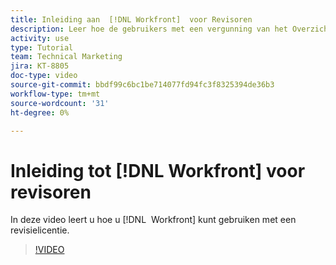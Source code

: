 ```yaml
---
title: Inleiding aan  [!DNL Workfront]  voor Revisoren
description: Leer hoe de gebruikers met een vergunning van het Overzicht  [!DNL &#x200B; Workfront] kunnen gebruiken.
activity: use
type: Tutorial
team: Technical Marketing
jira: KT-8805
doc-type: video
source-git-commit: bbdf99c6bc1be714077fd94fc3f8325394de36b3
workflow-type: tm+mt
source-wordcount: '31'
ht-degree: 0%

---
```


# Inleiding tot [!DNL Workfront] voor revisoren

In deze video leert u hoe u [!DNL &#x200B; Workfront] kunt gebruiken met een revisielicentie.

>[!VIDEO](https://video.tv.adobe.com/v/335106/?quality=12&learn=on&enablevpops=1)
